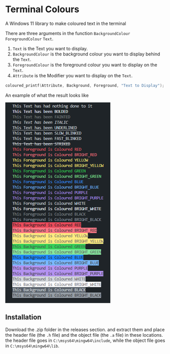 # Terminal Colours
A Windows 11 library to make coloured text in the terminal

There are three arguments in the function `BackgroundColour` `ForegroundColour` `Text`.

1. `Text` is the Text you want to display.
2. `BackgroundColour` is the background colour you want to display behind the `Text`.
3. `ForegroundColour` is the foreground colour you want to display on the `Text`.
4. `Attribute` is the Modifier you want to display on the `Text`.

```c
coloured_printf(Attribute, Background, Foreground, "Text to Display");
```

An example of what the result looks like

![Example Image](https://raw.githubusercontent.com/slyzowo/Coloured-Text/main/images/demostration-pic.png)


## Installation
Download the .zip folder in the releases section. and extract them and place the header file (the `.h` file) and the object file (the `.a` file) in these locations.
the header file goes in `C:\msys64\mingw64\include`, while the object file goes in `C:\msys64\mingw64\lib`.